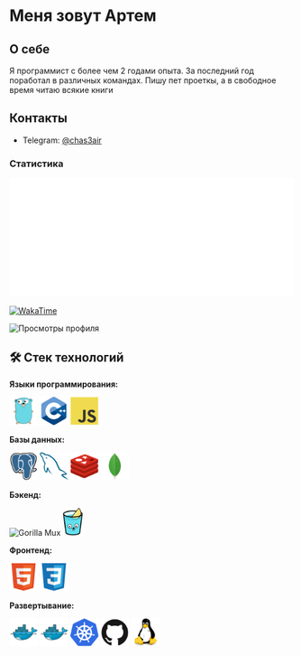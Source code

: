 # Меня зовут Артем

## О себе
Я программист с более чем 2 годами опыта. За последний год поработал в различных командах. Пишу пет проеткы, а в свободное время читаю всякие книги

## Контакты
- Telegram: [@chas3air](telegram:@chas3air)
  
### Статистика

![Metrics](metrics.plugin.isocalendar.svg)

[![WakaTime](https://wakatime.com/badge/user/051e8565-c1c9-4e5e-8abb-2d4edba6e17d.svg)](https://wakatime.com/@051e8565-c1c9-4e5e-8abb-2d4edba6e17d)

![Просмотры профиля](https://komarev.com/ghpvc/?username=chas3air&label=Profile%20views&color=0e75b6&style=flat)

## 🛠️ Стек технологий

**Языки программирования:**
<div>
  <img src="https://raw.githubusercontent.com/devicons/devicon/master/icons/go/go-original.svg" alt="Golang" height="50"/>
  <img src="https://raw.githubusercontent.com/devicons/devicon/master/icons/cplusplus/cplusplus-original.svg" alt="C++" height="50"/>
  <img src="https://raw.githubusercontent.com/devicons/devicon/master/icons/javascript/javascript-original.svg" alt="JavaScript" height="50"/>
</div>

**Базы данных:**
<div>
  <img src="https://raw.githubusercontent.com/devicons/devicon/master/icons/postgresql/postgresql-original.svg" alt="Postgres" height="50"/>
  <img src="https://raw.githubusercontent.com/devicons/devicon/master/icons/mysql/mysql-original.svg" alt="MySQL" height="50"/>
  <img src="https://raw.githubusercontent.com/devicons/devicon/master/icons/redis/redis-original.svg" alt="Redis" height="50"/>
  <img src="https://raw.githubusercontent.com/devicons/devicon/master/icons/mongodb/mongodb-original.svg" alt="MongoDB" height="50"/>
</div>

**Бэкенд:**
<div>
  <img src="https://avatars.githubusercontent.com/u/489566?s=48&v=4" alt="Gorilla Mux" height="50"/>
  <img src="https://raw.githubusercontent.com/gin-gonic/logo/master/color.png" alt="Gin" height="50"/>
</div>

**Фронтенд:**
<div>
  <img src="https://raw.githubusercontent.com/devicons/devicon/master/icons/html5/html5-original.svg" alt="HTML5" height="50"/>
  <img src="https://raw.githubusercontent.com/devicons/devicon/master/icons/css3/css3-original.svg" alt="CSS3" height="50"/>
</div>

**Развертывание:**
<div>
  <img src="https://raw.githubusercontent.com/devicons/devicon/master/icons/docker/docker-original.svg" alt="Docker" height="50"/>
  <img src="https://raw.githubusercontent.com/devicons/devicon/master/icons/docker/docker-original.svg" alt="Docker Compose" height="50"/>
  <img src="https://raw.githubusercontent.com/devicons/devicon/master/icons/kubernetes/kubernetes-plain.svg" alt="Kubernetes" height="50"/>
  <img src="https://raw.githubusercontent.com/devicons/devicon/master/icons/github/github-original.svg" alt="GitHub Actions" height="50"/>
  <img src="https://raw.githubusercontent.com/devicons/devicon/master/icons/linux/linux-original.svg" alt="Linux" height="50"/>
</div>
